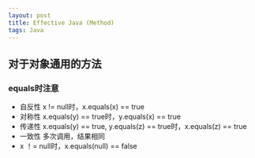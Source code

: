 ```yaml
---
layout: post
title: Effective Java (Method)
tags: Java
---
```

## 对于对象通用的方法

### equals时注意
- 自反性 x != null时，x.equals(x) == true
- 对称性 x.equals(y) == true时，y.equals(x) == true
- 传递性 x.equals(y) == true, y.equals(z) == true时，x.equals(z) == true
- 一致性 多次调用，结果相同
- x ！= null时，x.equals(null) == false
